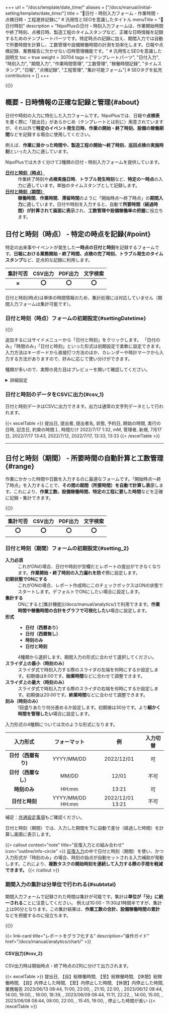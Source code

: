 +++
url = "/docs/template/date_time/"
aliases = ["/docs/manual/initial-setting/template/date_time/"]
title = "🧩日付・時刻入力フォーム - 作業時間・点検日時・工程進捗記録に" # 汎用性とSEOを意識したタイトル
menuTitle = "🧩日付時刻"
description = "NipoPlusの日付・時刻入力フォームは、作業開始時間や終了時刻、点検日時、製造工程のタイムスタンプなど、正確な日時情報を記録するためのテンプレートパーツです。特定時点の記録に加え、期間入力では自動で所要時間を計算し、工数管理や設備稼働時間の計測を効率化します。日報や点検記録、業務報告に欠かせない日時管理機能です。" # 汎用性とSEOを意識した説明文
toc = true
weight = 30704
tags = ["テンプレートパーツ", "日付入力", "時刻入力", "期間入力", "作業時間管理", "工数管理", "稼働時間記録", "タイムスタンプ", "日報", "点検記録", "工程管理", "集計可能フォーム"] # SEOタグを拡充
contributors = []
+++

{{<icatch filename="img/date-time" msg="日報の作業開始・終了時刻、設備点検の実施日時、作業期間など、正確な日時情報を記録できます" alice="here">}}

## 概要 - 日時情報の正確な記録と管理{#about}

日付や時刻の入力に特化した入力フォームです。NipoPlusでは、日報や**点検表**を書く際に「提出日」があらかじめ（テンプレートとは別に）用意されていますが、それ以外で**特定のイベント発生日時、作業の開始・終了時刻、設備の稼働期間**などを記録する場合に使用してください。

例えば、**作業に掛かった時間や、製造工程の開始〜終了時刻、巡回点検の実施時刻**といった入力に適しています。

NipoPlusでは大きく分けて2種類の日付・時刻入力フォームを提供しています。

<dl class="basic">
<dt><a href="#point"><strong>日付と時刻（時点）</strong></a></dt>
<dd>作業終了時刻や<strong>点検実施日時</strong>、<strong>トラブル発生時刻</strong>など、<strong>特定の一時点</strong>の入力に適しています。単独のタイムスタンプとして記録します。</dd>
<dt><a href="#range"><strong>日付と時刻（期間）</strong></a></dt>
<dd><strong>稼働時間</strong>、<strong>作業時間</strong>、<strong>滞留時間</strong>のように「開始時点〜終了時点」の<strong>期間入力</strong>に適しています。日付や時刻を入力すると、自動で<strong>所要時間（経過時間）が計算されて画面に表示</strong>され、<strong>工数管理や設備稼働率の把握</strong>に役立ちます。</dd>
</dl>

## 日付と時刻（時点） - 特定の時点を記録{#point}

特定の出来事やイベントが発生した**一時点の日付と時刻**を記録するフォームです。<strong>日報における業務開始・終了時間、点検の完了時刻、トラブル発生のタイムスタンプ</strong>など、定点的な記録に利用します。

|    **集計可否**    |     **CSV出力**     |     **PDF出力**     |    **文字検索**     |
| :----------------: | :-----------------: | :-----------------: | :-----------------: |
| <strong>✗</strong> | <strong>⭕</strong> | <strong>⭕</strong> | <strong>⭕</strong> |

日付と時刻(時点)は単体の時間情報のため、集計処理には対応していません（期間入力フォームは集計可能です）。

### 日付と時刻（時点）フォームの初期設定{#settingDatetime}

{{<icatch filename="img/datetime-template-edit" msg="左のパーツリストから日付と時刻を追加します。特定のイベント発生日時や作業開始時刻の記録に" alice="here">}}

追加するにはサイドメニューから「日付と時刻」をクリックします。
「日付のみ」「時間のみ」「日付と時刻」といった形式は初期設定で柔軟に設定できます。入力方法はキーボードから直接打つ方法のほか、カレンダーや時計マークから入力する方法がありますので、好みに応じて使い分けができます。

種類が多いので、実際の見た目はプレビューを開いて確認してください。

<details>
  <summary>詳細設定</summary>

<dl class="basic">
<dt><strong>入力必須</strong></dt>
<dd>これがONの場合、日付や時刻が空欄だとレポートの提出ができなくなります。<strong>重要な記録の入力漏れを防ぐ</strong>際に設定します。</dd>
<dt><strong>形式</strong></dt>
<dd>
<ul>
<li><strong>日付（西暦あり）</strong>：YYYY/MM/DD形式。例：2022/12/01</li>
<li><strong>日付（西暦無し）</strong>：MM/DD形式。例：12/01</li>
<li><strong>時刻のみ</strong>：HH:mm形式。例：13:21</li>
<li><strong>日付と時刻</strong>：YYYY/MM/DD HH:mm形式。例：2022/12/01 13:21</li>
</ul>
から選択します。用途に合わせて最適な形式を選んでください。</dd>
</dl>

入力形式の4種類については次のような形式になります。

|           **入力形式**            | **フォーマット** |      **例**      | **入力切替** |
| :-------------------------------: | :--------------: | :--------------: | :----------: |
| <strong>日付（西暦有り)</strong>  |    YYYY/MM/DD    |    2022/12/01    |      可      |
| <strong>日付（西暦なし）</strong> |      MM/DD       |      12/01       |     不可     |
|     <strong>時刻のみ</strong>     |      HH:mm       |      13:21       |      可      |
|    <strong>日付と時刻</strong>    | YYYY/MM/DD HH:mm | 2022/12/01 13:21 |     不可     |

補足：[共通設定事項](/docs/template/make/#common_setting)もご確認ください。

</details>

### 日付と時刻のデータをCSVに出力{#csv_1}

日付と時刻データはCSVに出力できます。出力は通常の文字列データとして行われます。

{{< excelTable >}}
提出日, 提出者, 提出者名, 状態, 予約日, 開始の時間, 実行の日時, 記念日, 約束の時間１, 時間だけ
2022/7/17 1:32, mM, 管理者, 新規, 7月17日, 2022/7/17 13:43, 2022/7/12, 2022/7/17, 13:33, 13:33
{{< /excelTable >}}

---

## 日付と時刻（期間） - 所要時間の自動計算と工数管理{#range}

作業にかかった時間や日数を入力するのに最適なフォームです。「開始時点〜終了時点」を入力することで、**その間の期間（所要時間）を自動で計算し表示**します。これにより、**作業工数、設備稼働時間、特定の工程に要した時間**などを正確に記録・集計できます。

{{<icatch filename="img/datetimes-icatch" msg="日報の作業時間、設備の稼働期間、特定の工程に要した時間など、期間入力と自動計算で工数管理を効率化します" alice="ok">}}

|    **集計可否**     |     **CSV出力**     |     **PDF出力**     |    **文字検索**     |
| :-----------------: | :-----------------: | :-----------------: | :-----------------: |
| <strong>⭕</strong> | <strong>⭕</strong> | <strong>⭕</strong> | <strong>⭕</strong> |

### 日付と時刻（期間）フォームの初期設定{#setting_2}

<dl class="basic">
<dt><strong>入力必須</strong></dt>
<dd>これがONの場合、日付や時刻が空欄だとレポートの提出ができなくなります。<strong>作業開始・終了時刻の入力漏れを防ぐ</strong>際に設定します。</dd>
<dt><strong>初期状態でONにする</strong></dt>
<dd>これがONの場合、レポート作成時にこのチェックボックスはONの状態でスタートします。デフォルトでONにしたい場合に設定します。</dd>
<dt><strong>集計する</strong></dt>
<dd>ONにすると[集計機能](/docs/manual/analytics/)で利用できます。<strong>作業時間や稼働時間の合計をグラフで可視化したい</strong>場合に設定します。</dd>
<dt><strong>形式</strong></dt>
<dd>
<ul>
<li><strong>日付（西暦あり）</strong></li>
<li><strong>日付（西暦無し）</strong></li>
<li><strong>時刻のみ</strong></li>
<li><strong>日付と時刻</strong></li>
</ul>
4種類から選択します。期間入力の形式に合わせて選択してください。</dd>
<dt><strong>スライダ上の最小（時刻のみ）</strong></dt>
<dd>スライダ式で時刻入力する際のスライダの左端を何時にするか設定します。初期値は8:00です。<strong>始業時間</strong>などに合わせて調整できます。</dd>
<dt><strong>スライダ上の最大（時刻のみ）</strong></dt>
<dd>スライダ式で時刻入力する際のスライダの右端を何時にするか設定します。初期値は20:00です。<strong>終業時間</strong>などに合わせて調整できます。</dd>
<dt><strong>刻み（時刻のみ）</strong></dt>
<dd>1目盛りあたり何分進めるか設定します。初期値は30分です。より<strong>細かく時間を管理したい</strong>場合に設定します。</dd>
</dl>

入力形式の4種類については次のような形式になります。

|           **入力形式**            | **フォーマット** |      **例**      | **入力切替** |
| :-------------------------------: | :--------------: | :--------------: | :----------: |
| <strong>日付（西暦有り)</strong>  |    YYYY/MM/DD    |    2022/12/01    |      可      |
| <strong>日付（西暦なし）</strong> |      MM/DD       |      12/01       |     不可     |
|     <strong>時刻のみ</strong>     |      HH:mm       |      13:21       |      可      |
|    <strong>日付と時刻</strong>    | YYYY/MM/DD HH:mm | 2022/12/01 13:21 |     不可     |

補足：[共通設定事項](/docs/template/make/#common_setting)もご確認ください。

日付と時刻（期間）では、入力した期間を下に自動で差分（経過した時間）を計算し画面に表示します。

{{< callout context="note" title="反復入力との組み合わせ" icon="outline/info-circle" >}}
[反復入力](/docs/template/array/)の中で日付と時刻（期間）を使い、かつ入力形式が「時刻のみ」の場合、時刻の始点が自動セットされる入力補助が発動します。これにより、<strong>複数タスクの開始時刻を連続して入力する際の手間を軽減できます。</strong>
{{< /callout >}}

### 期間入力の集計は分単位で行われる{#subtotal}

期間入力フォームで記録された時間は集計が可能です。集計は**単位が「分」に統一される**ことに注意してください。
例えば10:00 - 11:30は1時間半ですが、集計上は90分となります。この集計結果は、**作業工数の合計、設備稼働時間の累計**などを把握するのに役立ちます。

{{<icatch filename="img/charts" msg="期間のデータ（単位：分）を使って棒グラフを作成してみました。作業時間の傾向、設備稼働率などを視覚的に把握できます。色々な分析が可能ですので、ぜひお試しください" alice="ok">}}

{{< link-card title="レポートをグラフ化する" description="操作ガイド" href="/docs/manual/analytics/chart/" >}}

#### CSV出力{#csv_2}

CSV出力時は開始時点・終了時点の2列に分けて出力されます。

{{< excelTable >}}
提出日, 【自】総稼働時間, 【至】総稼働時間, 【休憩】総稼働時間, 【自】内停止した時間, 【至】内停止した時間, 【休憩】内停止した時間, 業務報告
2023/06/13 08:44, 11:00, 23:00, , 21:10, 22:00, ,
2023/06/12 08:44, 14:00, 19:00, , 18:00, 18:39, ,
2023/06/09 08:44, 11:11, 22:22, , 14:00, 15:00, ,
2023/06/08 08:44, 08:00, 22:00, , 15:45, 19:00, , 停止した時間が長い
{{< /excelTable >}}
